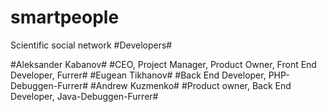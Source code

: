 # smartpeople
Scientific social network
#Developers#

#Aleksander Kabanov#
#CEO, Project Manager, Product Owner, Front End Developer, Furrer#
#Eugean Tikhanov#
#Back End Developer, PHP-Debuggen-Furrer#
#Andrew Kuzmenko#
#Product owner, Back End Developer, Java-Debuggen-Furrer#